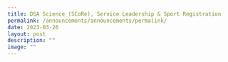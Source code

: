 ```yaml
---
title: DSA Science (SCoRe), Service Leadership & Sport Registration
permalink: /announcements/announcements/permalink/
date: 2023-03-26
layout: post
description: ""
image: ""
---
```

